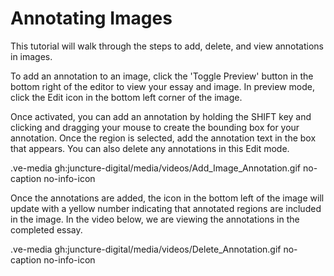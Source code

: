 # Annotating Images

This tutorial will walk through the steps to add, delete, and view annotations in images.

To add an annotation to an image, click the 'Toggle Preview' button in the bottom right of the editor to view your essay and image. In preview mode, click the Edit icon in the bottom left corner of the image.

Once activated, you can add an annotation by holding the SHIFT key and clicking and dragging your mouse to create the bounding box for your annotation. Once the region is selected, add the annotation text in the box that appears. You can also delete any annotations in this Edit mode.

.ve-media gh:juncture-digital/media/videos/Add_Image_Annotation.gif no-caption no-info-icon

Once the annotations are added, the icon in the bottom left of the image will update with a yellow number indicating that annotated regions are included in the image. In the video below, we are viewing the annotations in the completed essay.

<ve-modal>
    .ve-media gh:juncture-digital/media/videos/Delete_Annotation.gif no-caption no-info-icon
<ve-modal>
